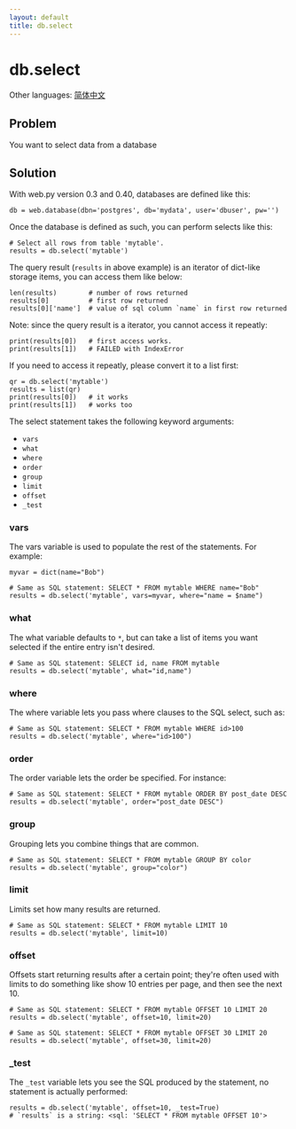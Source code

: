 ```yaml
---
layout: default
title: db.select
---
```


# db.select

Other languages: [简体中文](./select.zh-cn)

## Problem

You want to select data from a database

## Solution

With web.py version 0.3 and 0.40, databases are defined like this:

```
db = web.database(dbn='postgres', db='mydata', user='dbuser', pw='')
```

Once the database is defined as such, you can perform selects like this:

```
# Select all rows from table 'mytable'.
results = db.select('mytable')
```

The query result (`results` in above example) is an iterator of dict-like
storage items, you can access them like below:

```
len(results)        # number of rows returned
results[0]          # first row returned
results[0]['name']  # value of sql column `name` in first row returned
```

Note: since the query result is a iterator, you cannot access it repeatly:

```
print(results[0])   # first access works.
print(results[1])   # FAILED with IndexError
```

If you need to access it repeatly, please convert it to a list first:

```
qr = db.select('mytable')
results = list(qr)
print(results[0])   # it works
print(results[1])   # works too
```

The select statement takes the following keyword arguments:

* `vars`
* `what`
* `where`
* `order`
* `group`
* `limit`
* `offset`
* `_test`

### vars

The vars variable is used to populate the rest of the statements.  For example:

```
myvar = dict(name="Bob")

# Same as SQL statement: SELECT * FROM mytable WHERE name="Bob"
results = db.select('mytable', vars=myvar, where="name = $name")
```

### what

The what variable defaults to `*`, but can take a list of items you want selected if the entire entry isn't desired.

```
# Same as SQL statement: SELECT id, name FROM mytable
results = db.select('mytable', what="id,name")
```

### where

The where variable lets you pass where clauses to the SQL select, such as:

```
# Same as SQL statement: SELECT * FROM mytable WHERE id>100
results = db.select('mytable', where="id>100")
```

### order

The order variable lets the order be specified.  For instance:

```
# Same as SQL statement: SELECT * FROM mytable ORDER BY post_date DESC
results = db.select('mytable', order="post_date DESC")
```

### group

Grouping lets you combine things that are common.

```
# Same as SQL statement: SELECT * FROM mytable GROUP BY color
results = db.select('mytable', group="color")
```

### limit

Limits set how many results are returned.

```
# Same as SQL statement: SELECT * FROM mytable LIMIT 10
results = db.select('mytable', limit=10)
```

### offset

Offsets start returning results after a certain point; they're often used with
limits to do something like show 10 entries per page, and then see the next 10.

```
# Same as SQL statement: SELECT * FROM mytable OFFSET 10 LIMIT 20
results = db.select('mytable', offset=10, limit=20)

# Same as SQL statement: SELECT * FROM mytable OFFSET 30 LIMIT 20
results = db.select('mytable', offset=30, limit=20)
```

### _test

The `_test` variable lets you see the SQL produced by the statement, no
statement is actually performed:

```
results = db.select('mytable', offset=10, _test=True)
# `results` is a string: <sql: 'SELECT * FROM mytable OFFSET 10'>
```
